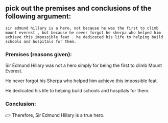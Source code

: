 ## pick out the premises and conclusions of the following argument:

```text
sir edmund hillary is a hero, not because he was the first to climb mount everest , but because he never forgot he sherpa who helped him achieve this impossible feat . he dedicated his life to helping build schools and hospitals for them.
```

### Premises (reasons given):

Sir Edmund Hillary was not a hero simply for being the first to climb Mount Everest.

He never forgot his Sherpa who helped him achieve this impossible feat.

He dedicated his life to helping build schools and hospitals for them.

### Conclusion:
👉 Therefore, Sir Edmund Hillary is a true hero.